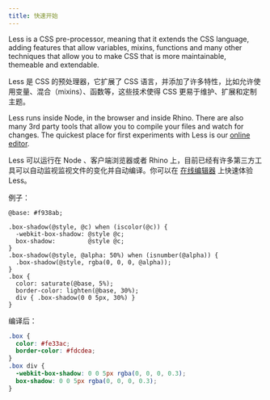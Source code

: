 ```yaml
---
title: 快速开始
---
```


Less is a CSS pre-processor, meaning that it extends the CSS language, adding features that allow variables, mixins, functions and many other techniques that allow you to make CSS that is more maintainable, themeable and extendable.

Less 是 CSS 的预处理器，它扩展了 CSS 语言，并添加了许多特性，比如允许使用变量、混合（mixins）、函数等，这些技术使得 CSS 更易于维护、扩展和定制主题。

Less runs inside Node, in the browser and inside Rhino. There are also many 3rd party tools that allow you to compile your files and watch for changes. The quickest place for first experiments with Less is our [online editor](http://lesscss.org/less-preview/).

Less 可以运行在 Node 、客户端浏览器或者 Rhino 上，目前已经有许多第三方工具可以自动监视监视文件的变化并自动编译。你可以在 [在线编辑器](http://lesscss.org/less-preview/) 上快速体验 Less。

例子：

```less
@base: #f938ab;

.box-shadow(@style, @c) when (iscolor(@c)) {
  -webkit-box-shadow: @style @c;
  box-shadow:         @style @c;
}
.box-shadow(@style, @alpha: 50%) when (isnumber(@alpha)) {
  .box-shadow(@style, rgba(0, 0, 0, @alpha));
}
.box {
  color: saturate(@base, 5%);
  border-color: lighten(@base, 30%);
  div { .box-shadow(0 0 5px, 30%) }
}
```

编译后：

```css
.box {
  color: #fe33ac;
  border-color: #fdcdea;
}
.box div {
  -webkit-box-shadow: 0 0 5px rgba(0, 0, 0, 0.3);
  box-shadow: 0 0 5px rgba(0, 0, 0, 0.3);
}
```
